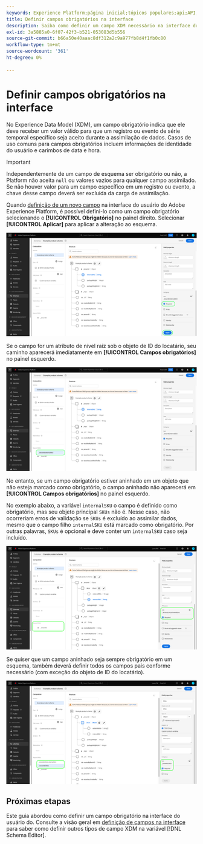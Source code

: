 ```yaml
---
keywords: Experience Platform;página inicial;tópicos populares;api;API;XDM;sistema XDM;modelo de dados de experiência;modelo de dados;iu;espaço de trabalho;obrigatório;campo;
title: Definir campos obrigatórios na interface
description: Saiba como definir um campo XDM necessário na interface do usuário do Experience Platform.
exl-id: 3a5885a0-6f07-42f3-b521-053083d5b556
source-git-commit: b66a50e40aaac8df312a2c9a977fb8d4f1fb0c80
workflow-type: tm+mt
source-wordcount: '361'
ht-degree: 0%

---
```


# Definir campos obrigatórios na interface

No Experience Data Model (XDM), um campo obrigatório indica que ele deve receber um valor válido para que um registro ou evento de série temporal específico seja aceito durante a assimilação de dados. Casos de uso comuns para campos obrigatórios incluem informações de identidade do usuário e carimbos de data e hora.

>[!IMPORTANT]
>
>Independentemente de um campo de esquema ser obrigatório ou não, a Platform não aceita `null` ou valores vazios para qualquer campo assimilado. Se não houver valor para um campo específico em um registro ou evento, a chave desse campo deverá ser excluída da carga de assimilação.

Quando [definição de um novo campo](./overview.md#define) na interface do usuário do Adobe Experience Platform, é possível defini-lo como um campo obrigatório selecionando o **[!UICONTROL Obrigatório]** no painel direito. Selecionar **[!UICONTROL Aplicar]** para aplicar a alteração ao esquema.

![Caixa de seleção Obrigatória](../../images/ui/fields/required/root.png)

Se o campo for um atributo de nível raiz sob o objeto de ID do locatário, seu caminho aparecerá imediatamente em **[!UICONTROL Campos obrigatórios]** no painel esquerdo.

![Campo obrigatório de nível raiz](../../images/ui/fields/required/applied.png)

No entanto, se um campo obrigatório estiver aninhado em um objeto que não esteja marcado como obrigatório, o campo aninhado não aparecerá em **[!UICONTROL Campos obrigatórios]** no painel esquerdo.

No exemplo abaixo, a variável `internalSKU` o campo é definido como obrigatório, mas seu objeto principal `SKUs` não é. Nesse caso, não ocorreriam erros de validação se `SKUs` é excluído ao assimilar dados, mesmo que o campo filho `internalSKU` está marcado como obrigatório. Por outras palavras, `SKUs` é opcional e deve conter um `internalSKU` caso seja incluído.

![Campo obrigatório aninhado](../../images/ui/fields/required/nested.png)

Se quiser que um campo aninhado seja sempre obrigatório em um esquema, também deverá definir todos os campos pais conforme necessário (com exceção do objeto de ID do locatário).

![Campos obrigatórios pai e filho](../../images/ui/fields/required/parent-and-child.png)

## Próximas etapas

Este guia abordou como definir um campo obrigatório na interface do usuário do. Consulte a visão geral em [definição de campos na interface](./overview.md#special) para saber como definir outros tipos de campo XDM na variável [!DNL Schema Editor].

